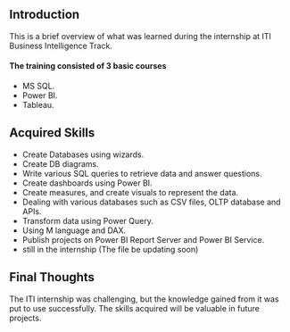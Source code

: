 ## Introduction

This is a brief overview of what was learned during the internship at ITI Business Intelligence Track.

#### The training consisted of 3 basic courses

- MS SQL.
- Power BI.
- Tableau.

## Acquired Skills 

- Create Databases using wizards.
- Create DB diagrams.
- Write various SQL queries to retrieve data and answer questions.
- Create dashboards using Power BI.
- Create measures, and create visuals to represent the data.
- Dealing with various databases such as CSV files, OLTP database and APIs.
- Transform data using Power Query.
- Using M language and DAX.
- Publish projects on Power BI Report Server and Power BI Service.
- still in the internship (The file be updating soon)

## Final Thoughts

The ITI internship was challenging, but the knowledge gained from it was put to use successfully. The skills acquired will be valuable in future projects.